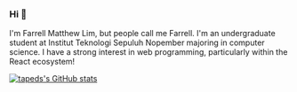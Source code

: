 ### Hi 👋

I'm Farrell Matthew Lim, but people call me Farrell. I'm an undergraduate student at Institut Teknologi Sepuluh Nopember majoring in computer science. I have a strong interest in web programming, particularly within the React ecosystem!

[![tapeds's GitHub stats](https://github-readme-stats-tapeds.vercel.app/api?username=tapeds)](https://github.com/anuraghazra/github-readme-stats)
